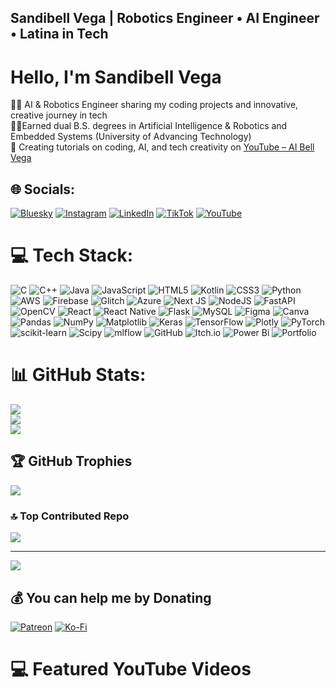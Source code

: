 ## Sandibell Vega | Robotics Engineer • AI Engineer • Latina in Tech

# Hello, I'm Sandibell Vega
👩‍💻 AI & Robotics Engineer sharing my coding projects and innovative, creative journey in tech<br/>
👩‍🎓Earned dual B.S. degrees in Artificial Intelligence & Robotics and Embedded Systems (University of Advancing Technology)<br/>
🎥 Creating tutorials on coding, AI, and tech creativity on [YouTube – AI Bell Vega](https://www.youtube.com/@aibellvega)

## 🌐 Socials:
[![Bluesky](https://img.shields.io/badge/bluesky-0285FF?style=for-the-badge&logo=bluesky&logoColor=%23FFFFFF)](https://bsky.app/profile/aibellvega.bsky.social) [![Instagram](https://img.shields.io/badge/Instagram-%23E4405F.svg?logo=Instagram&logoColor=white)](https://www.instagram.com/ai_bellvega/) [![LinkedIn](https://img.shields.io/badge/LinkedIn-%230077B5.svg?logo=linkedin&logoColor=white)](https://linkedin.com/in/https://www.linkedin.com/in/sandibell-vega-953889180/) [![TikTok](https://img.shields.io/badge/TikTok-%23000000.svg?logo=TikTok&logoColor=white)](https://tiktok.com/@https://www.tiktok.com/@coding_bell_vega?is_from_webapp=1&sender_device=pc) [![YouTube](https://img.shields.io/badge/YouTube-%23FF0000.svg?logo=YouTube&logoColor=white)](https://youtube.com/@https://www.youtube.com/@aibellvega) 

# 💻 Tech Stack:
![C](https://img.shields.io/badge/c-%2300599C.svg?style=for-the-badge&logo=c&logoColor=white) ![C++](https://img.shields.io/badge/c++-%2300599C.svg?style=for-the-badge&logo=c%2B%2B&logoColor=white) ![Java](https://img.shields.io/badge/java-%23ED8B00.svg?style=for-the-badge&logo=openjdk&logoColor=white) ![JavaScript](https://img.shields.io/badge/javascript-%23323330.svg?style=for-the-badge&logo=javascript&logoColor=%23F7DF1E) ![HTML5](https://img.shields.io/badge/html5-%23E34F26.svg?style=for-the-badge&logo=html5&logoColor=white) ![Kotlin](https://img.shields.io/badge/kotlin-%237F52FF.svg?style=for-the-badge&logo=kotlin&logoColor=white) ![CSS3](https://img.shields.io/badge/css3-%231572B6.svg?style=for-the-badge&logo=css3&logoColor=white) ![Python](https://img.shields.io/badge/python-3670A0?style=for-the-badge&logo=python&logoColor=ffdd54) ![AWS](https://img.shields.io/badge/AWS-%23FF9900.svg?style=for-the-badge&logo=amazon-aws&logoColor=white) ![Firebase](https://img.shields.io/badge/firebase-%23039BE5.svg?style=for-the-badge&logo=firebase) ![Glitch](https://img.shields.io/badge/glitch-%233333FF.svg?style=for-the-badge&logo=glitch&logoColor=white) ![Azure](https://img.shields.io/badge/azure-%230072C6.svg?style=for-the-badge&logo=microsoftazure&logoColor=white) ![Next JS](https://img.shields.io/badge/Next-black?style=for-the-badge&logo=next.js&logoColor=white) ![NodeJS](https://img.shields.io/badge/node.js-6DA55F?style=for-the-badge&logo=node.js&logoColor=white) ![FastAPI](https://img.shields.io/badge/FastAPI-005571?style=for-the-badge&logo=fastapi) ![OpenCV](https://img.shields.io/badge/opencv-%23white.svg?style=for-the-badge&logo=opencv&logoColor=white) ![React](https://img.shields.io/badge/react-%2320232a.svg?style=for-the-badge&logo=react&logoColor=%2361DAFB) ![React Native](https://img.shields.io/badge/react_native-%2320232a.svg?style=for-the-badge&logo=react&logoColor=%2361DAFB) ![Flask](https://img.shields.io/badge/flask-%23000.svg?style=for-the-badge&logo=flask&logoColor=white) ![MySQL](https://img.shields.io/badge/mysql-4479A1.svg?style=for-the-badge&logo=mysql&logoColor=white) ![Figma](https://img.shields.io/badge/figma-%23F24E1E.svg?style=for-the-badge&logo=figma&logoColor=white) ![Canva](https://img.shields.io/badge/Canva-%2300C4CC.svg?style=for-the-badge&logo=Canva&logoColor=white) ![Pandas](https://img.shields.io/badge/pandas-%23150458.svg?style=for-the-badge&logo=pandas&logoColor=white) ![NumPy](https://img.shields.io/badge/numpy-%23013243.svg?style=for-the-badge&logo=numpy&logoColor=white) ![Matplotlib](https://img.shields.io/badge/Matplotlib-%23ffffff.svg?style=for-the-badge&logo=Matplotlib&logoColor=black) ![Keras](https://img.shields.io/badge/Keras-%23D00000.svg?style=for-the-badge&logo=Keras&logoColor=white) ![TensorFlow](https://img.shields.io/badge/TensorFlow-%23FF6F00.svg?style=for-the-badge&logo=TensorFlow&logoColor=white) ![Plotly](https://img.shields.io/badge/Plotly-%233F4F75.svg?style=for-the-badge&logo=plotly&logoColor=white) ![PyTorch](https://img.shields.io/badge/PyTorch-%23EE4C2C.svg?style=for-the-badge&logo=PyTorch&logoColor=white) ![scikit-learn](https://img.shields.io/badge/scikit--learn-%23F7931E.svg?style=for-the-badge&logo=scikit-learn&logoColor=white) ![Scipy](https://img.shields.io/badge/SciPy-%230C55A5.svg?style=for-the-badge&logo=scipy&logoColor=%white) ![mlflow](https://img.shields.io/badge/mlflow-%23d9ead3.svg?style=for-the-badge&logo=numpy&logoColor=blue) ![GitHub](https://img.shields.io/badge/github-%23121011.svg?style=for-the-badge&logo=github&logoColor=white) ![Itch.io](https://img.shields.io/badge/Itch-%23FF0B34.svg?style=for-the-badge&logo=Itch.io&logoColor=white) ![Power Bi](https://img.shields.io/badge/power_bi-F2C811?style=for-the-badge&logo=powerbi&logoColor=black) ![Portfolio](https://img.shields.io/badge/Portfolio-%23000000.svg?style=for-the-badge&logo=firefox&logoColor=#FF7139)
# 📊 GitHub Stats:
![](https://github-readme-stats.vercel.app/api?username=sanvega9&theme=algolia&hide_border=false&include_all_commits=true&count_private=true)<br/>
![](https://nirzak-streak-stats.vercel.app/?user=sanvega9&theme=algolia&hide_border=false)<br/>
![](https://github-readme-stats.vercel.app/api/top-langs/?username=sanvega9&theme=algolia&hide_border=false&include_all_commits=true&count_private=true&layout=compact)

## 🏆 GitHub Trophies
![](https://github-profile-trophy.vercel.app/?username=sanvega9&theme=default&no-frame=false&no-bg=false&margin-w=4)

### 🔝 Top Contributed Repo
![](https://github-contributor-stats.vercel.app/api?username=sanvega9&limit=5&theme=material-palenight&combine_all_yearly_contributions=true)

---
[![](https://visitcount.itsvg.in/api?id=sanvega9&icon=4&color=2)](https://visitcount.itsvg.in)

<!-- Proudly created with GPRM ( https://gprm.itsvg.in ) -->

## 💰 You can help me by Donating
[![Patreon](https://img.shields.io/badge/Patreon-F96854?style=for-the-badge&logo=patreon&logoColor=white)](https://patreon.com/https://patreon.com/AIBellVega?utm_medium=unknown&utm_source=join_link&utm_campaign=creatorshare_creator&utm_content=copyLink) [![Ko-Fi](https://img.shields.io/badge/Ko--fi-F16061?style=for-the-badge&logo=ko-fi&logoColor=white)](https://ko-fi.com/https://ko-fi.com/aibellvega) 


  
<!-- Proudly created with GPRM ( https://gprm.itsvg.in ) -->
# 💻 Featured YouTube Videos
